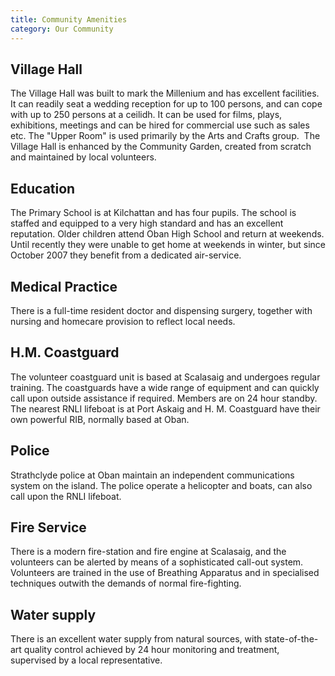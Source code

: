 ```yaml
---
title: Community Amenities
category: Our Community
---
```


## Village Hall

The Village Hall was built to mark the Millenium and has excellent facilities. It can readily seat a wedding reception for up to 100 persons, and can cope with up to 250 persons at a ceilidh. It can be used for films, plays, exhibitions, meetings and can be hired for commercial use such as sales etc. The "Upper Room" is used primarily by the Arts and Crafts group.  The Village Hall is enhanced by the Community Garden, created from scratch and maintained by local volunteers.

## Education

The Primary School is at Kilchattan and has four pupils. The school is staffed and equipped to a very high standard and has an excellent reputation. Older children attend Oban High School and return at weekends. Until recently they were unable to get home at weekends in winter, but since October 2007 they benefit from a dedicated air-service.

## Medical Practice

There is a full-time resident doctor and dispensing surgery, together with nursing and homecare provision to reflect local needs.

## H.M. Coastguard

The volunteer coastguard unit is based at Scalasaig and undergoes regular training. The coastguards have a wide range of equipment and can quickly call upon outside assistance if required. Members are on 24 hour standby. The nearest RNLI lifeboat is at Port Askaig and H. M. Coastguard have their own powerful RIB, normally based at Oban.

## Police

Strathclyde police at Oban maintain an independent communications system on the island. The police operate a helicopter and boats, can also call upon the RNLI lifeboat.

## Fire Service

There is a modern fire-station and fire engine at Scalasaig, and the volunteers can be alerted by means of a sophisticated call-out system. Volunteers are trained in the use of Breathing Apparatus and in specialised techniques outwith the demands of normal fire-fighting.

## Water supply

There is an excellent water supply from natural sources, with state-of-the-art quality control achieved by 24 hour monitoring and treatment, supervised by a local representative.